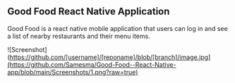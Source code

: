 ## Good Food React Native Application
Good Food is a react native mobile application that users can log in and see a list of nearby restaurants and their menu items.

![Screenshot](https://github.com/[username]/[reponame]/blob/[branch]/image.jpg](https://github.com/Samesma/Good-Food--React-Native-app/blob/main/Screenshots/1.png?raw=true)
